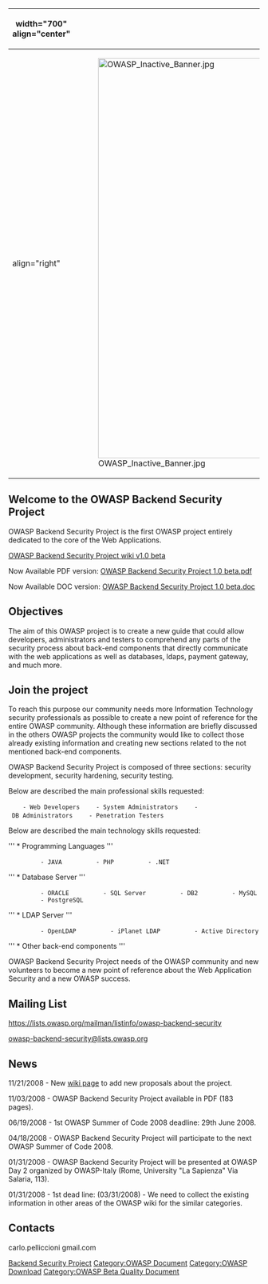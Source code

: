 <table>
<thead>
<tr class="header">
<th><p>width="700" align="center"</p></th>
<th><p><br />
</p></th>
<th><p>width="500" align="center"</p></th>
<th><p><br />
</p></th>
</tr>
</thead>
<tbody>
<tr class="odd">
<td><p>align="right"</p></td>
<td><figure>
<img src="OWASP_Inactive_Banner.jpg" title="OWASP_Inactive_Banner.jpg" alt="OWASP_Inactive_Banner.jpg" width="800" /><figcaption>OWASP_Inactive_Banner.jpg</figcaption>
</figure></td>
<td><p>align="right"</p></td>
<td></td>
</tr>
</tbody>
</table>

## Welcome to the OWASP Backend Security Project

OWASP Backend Security Project is the first OWASP project entirely
dedicated to the core of the Web Applications.

[OWASP Backend Security Project wiki v1.0
beta](http://www.owasp.org/index.php/OWASP_Backend_Security_Project)

Now Available PDF version: [OWASP Backend Security Project 1.0
beta.pdf](http://www.owasp.org/index.php/Image:OWASP_Backend_Security_Project_1.0beta.pdf)

Now Available DOC version: [OWASP Backend Security Project 1.0
beta.doc](http://www.owasp.org/index.php/Image:OWASP_Backend_Security_Project_1.0beta.doc)

## Objectives

The aim of this OWASP project is to create a new guide that could allow
developers, administrators and testers to comprehend any parts of the
security process about back-end components that directly communicate
with the web applications as well as databases, ldaps, payment gateway,
and much more.

## Join the project

To reach this purpose our community needs more Information Technology
security professionals as possible to create a new point of reference
for the entire OWASP community. Although these information are briefly
discussed in the others OWASP projects the community would like to
collect those already existing information and creating new sections
related to the not mentioned back-end components.

OWASP Backend Security Project is composed of three sections: security
development, security hardening, security testing.

Below are described the main professional skills requested:

`    - Web Developers`
`    - System Administrators`
`    - DB Administrators`
`    - Penetration Testers`

Below are described the main technology skills requested:

''' \* Programming Languages '''

`         - JAVA`
`         - PHP`
`         - .NET`

''' \* Database Server '''

`         - ORACLE`
`         - SQL Server`
`         - DB2`
`         - MySQL`
`         - PostgreSQL`

''' \* LDAP Server '''

`         - OpenLDAP`
`         - iPlanet LDAP`
`         - Active Directory`

''' \* Other back-end components '''

OWASP Backend Security Project needs of the OWASP community and new
volunteers to become a new point of reference about the Web Application
Security and a new OWASP success.

## Mailing List

<https://lists.owasp.org/mailman/listinfo/owasp-backend-security>

owasp-backend-security@lists.owasp.org

## News

11/21/2008 - New [wiki
page](http://www.owasp.org/index.php/OWASP_Backend_Security_Project_Proposals)
to add new proposals about the project.

11/03/2008 - OWASP Backend Security Project available in PDF (183
pages).

06/19/2008 - 1st OWASP Summer of Code 2008 deadline: 29th June 2008.

04/18/2008 - OWASP Backend Security Project will participate to the next
OWASP Summer of Code 2008.

01/31/2008 - OWASP Backend Security Project will be presented at OWASP
Day 2 organized by OWASP-Italy (Rome, University "La Sapienza" Via
Salaria, 113).

01/31/2008 - 1st dead line: (03/31/2008) - We need to collect the
existing information in other areas of the OWASP wiki for the similar
categories.

## Contacts

carlo.pelliccioni <at> gmail.com

[Backend Security Project](Category:OWASP_Project "wikilink")
[Category:OWASP Document](Category:OWASP_Document "wikilink")
[Category:OWASP Download](Category:OWASP_Download "wikilink")
[Category:OWASP Beta Quality
Document](Category:OWASP_Beta_Quality_Document "wikilink")